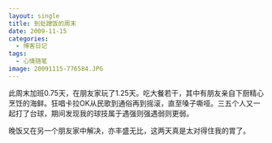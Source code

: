 ```yaml
---
layout: single
title: 到处蹭饭的周末
date: 2009-11-15
categories:
  - 博客日记
tags:
  - 心情随笔
image: 20091115-776584.JPG
---
```


此周末加班0.75天，在朋友家玩了1.25天。吃大餐若干，其中有朋友亲自下厨精心烹饪的海鲜。狂唱卡拉OK从民歌到通俗再到摇滚，直至嗓子嘶哑。三五个人又一起打了台球，期间发现我的球技属于遇强则强遇弱则更弱。

晚饭又在另一个朋友家中解决，亦丰盛无比，这两天真是太对得住我的胃了。
